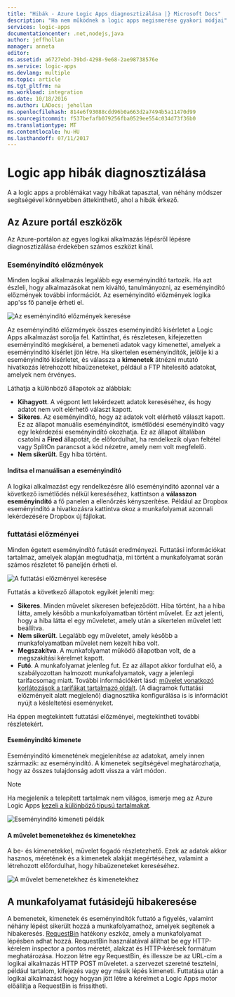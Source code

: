 ```yaml
---
title: "Hibák - Azure Logic Apps diagnosztizálása |} Microsoft Docs"
description: "Ha nem működnek a logic apps megismerése gyakori módjai"
services: logic-apps
documentationcenter: .net,nodejs,java
author: jeffhollan
manager: anneta
editor: 
ms.assetid: a6727ebd-39bd-4298-9e68-2ae98738576e
ms.service: logic-apps
ms.devlang: multiple
ms.topic: article
ms.tgt_pltfrm: na
ms.workload: integration
ms.date: 10/18/2016
ms.author: LADocs; jehollan
ms.openlocfilehash: 814e6f93088cdd96b0a663d2a7494b5a11470d99
ms.sourcegitcommit: f537befafb079256fba0529ee554c034d73f36b0
ms.translationtype: MT
ms.contentlocale: hu-HU
ms.lasthandoff: 07/11/2017
---
```

# <a name="diagnose-logic-app-failures"></a>Logic app hibák diagnosztizálása
A a logic apps a problémákat vagy hibákat tapasztal, van néhány módszer segítségével könnyebben áttekinthető, ahol a hibák érkező.  

## <a name="azure-portal-tools"></a>Az Azure portál eszközök
Az Azure-portálon az egyes logikai alkalmazás lépésről lépésre diagnosztizálása érdekében számos eszközt kínál.

### <a name="trigger-history"></a>Eseményindító előzmények

Minden logikai alkalmazás legalább egy eseményindító tartozik. Ha azt észleli, hogy alkalmazásokat nem kiváltó, tanulmányozni, az eseményindító előzmények további információt. Az eseményindító előzmények logika app'ss fő panelje érheti el.

![Az eseményindító előzmények keresése][1]

Az eseményindító előzmények összes eseményindító kísérletet a Logic Apps alkalmazást sorolja fel. Kattinthat, és részletesen, kifejezetten eseményindító megkísérel, a bemeneti adatok vagy kimenettel, amelyek a eseményindító kísérlet jön létre. Ha sikertelen eseményindítók, jelölje ki a eseményindító kísérletet, és válassza a **kimenetek** átnézni mutató hivatkozás létrehozott hibaüzeneteket, például a FTP hitelesítő adatokat, amelyek nem érvényes.

Láthatja a különböző állapotok az alábbiak:

* **Kihagyott**. A végpont lett lekérdezett adatok kereséséhez, és hogy adatot nem volt elérhető választ kapott.
* **Sikeres**. Az eseményindító, hogy az adatok volt elérhető választ kapott. Ez az állapot manuális eseményindítót, ismétlődési eseményindító vagy egy lekérdezési eseményindító okozhatja. Ez az állapot általában csatolni a **Fired** állapotát, de előfordulhat, ha rendelkezik olyan feltétel vagy SplitOn parancsot a kód nézetre, amely nem volt megfelelő.
* **Nem sikerült**. Egy hiba történt.

#### <a name="start-a-trigger-manually"></a>Indítsa el manuálisan a eseményindító

A logikai alkalmazást egy rendelkezésre álló eseményindító azonnal vár a következő ismétlődés nélkül kereséséhez, kattintson a **válasszon eseményindító** a fő panelen a ellenőrzés kényszerítése. Például az Dropbox eseményindító a hivatkozásra kattintva okoz a munkafolyamat azonnali lekérdezésére Dropbox új fájlokat.

### <a name="run-history"></a>futtatási előzményei

Minden égetett eseményindító futását eredményezi. Futtatási információkat tartalmaz, amelyek alapján megtudhatja, mi történt a munkafolyamat során számos részletet fő paneljén érheti el.

![A futtatási előzményei keresése][2]

Futtatás a következő állapotok egyikét jeleníti meg:

* **Sikeres**. Minden művelet sikeresen befejeződött. Hiba történt, ha a hiba látta, amely később a munkafolyamatban történt művelet. Ez azt jelenti, hogy a hiba látta el egy műveletet, amely után a sikertelen művelet lett beállítva.
* **Nem sikerült**. Legalább egy műveletet, amely később a munkafolyamatban művelet nem kezelt hiba volt.
* **Megszakítva**. A munkafolyamat működő állapotban volt, de a megszakítási kérelmet kapott.
* **Futó**. A munkafolyamat jelenleg fut. Ez az állapot akkor fordulhat elő, a szabályozottan halmozott munkafolyamatok, vagy a jelenlegi tarifacsomag miatt. További információkért lásd: [művelet vonatkozó korlátozások a tarifákat tartalmazó oldalt](https://azure.microsoft.com/pricing/details/app-service/plans/). (A diagramok futtatási előzményeit alatt megjelenő) diagnosztika konfigurálása is is információt nyújt a késleltetési eseményeket.

Ha éppen megtekintett futtatási előzményei, megtekintheti további részletekért.  

#### <a name="trigger-outputs"></a>Eseményindító kimenete

Eseményindító kimenetének megjelenítése az adatokat, amely innen származik: az eseményindító. A kimenetek segítségével meghatározhatja, hogy az összes tulajdonság adott vissza a várt módon.

> [!NOTE]
> Ha megjelenik a telepített tartalmak nem világos, ismerje meg az Azure Logic Apps [kezeli a különböző típusú tartalmakat](../logic-apps/logic-apps-content-type.md).
> 

![Eseményindító kimeneti példák][3]

#### <a name="action-inputs-and-outputs"></a>A művelet bemenetekhez és kimenetekhez

A be- és kimenetekkel, művelet fogadó részletezhető. Ezek az adatok akkor hasznos, méretének és a kimenetek alakját megértéséhez, valamint a létrehozott előfordulhat, hogy hibaüzeneteket kereséséhez.

![A művelet bemenetekhez és kimenetekhez][4]

## <a name="debug-workflow-runtime"></a>A munkafolyamat futásidejű hibakeresése

A bemenetek, kimenetek és eseményindítók futtató a figyelés, valamint néhány lépést sikerült hozzá a munkafolyamathoz, amelyek segítenek a hibakeresés. 
[RequestBin](http://requestb.in) hatékony eszköz, amely a munkafolyamat lépésben adhat hozzá. RequestBin használatával állíthat be egy HTTP-kérelem inspector a pontos méretét, alakzat és HTTP-kérések formátum meghatározása. Hozzon létre egy RequestBin, és illessze be az URL-cím a logikai alkalmazás HTTP POST műveletet. a szervezet szeretné tesztelni, például tartalom, kifejezés vagy egy másik lépés kimeneti. Futtatása után a logikai alkalmazást hogy hogyan jött létre a kérelmet a Logic Apps motor előállítja a RequestBin is frissítheti.

<!-- image references -->
[1]: ./media/logic-apps-diagnosing-failures/triggerhistory.png
[2]: ./media/logic-apps-diagnosing-failures/runhistory.png
[3]: ./media/logic-apps-diagnosing-failures/triggeroutputslink.png
[4]: ./media/logic-apps-diagnosing-failures/actionoutputs.png
